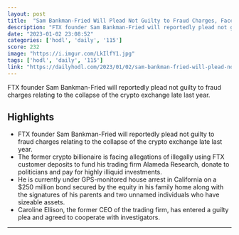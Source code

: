 ```yaml
---
layout: post
title:  "Sam Bankman-Fried Will Plead Not Guilty to Fraud Charges, Faces 115 Years if Convicted: Report - The Daily Hodl"
description: "FTX founder Sam Bankman-Fried will reportedly plead not guilty to fraud charges relating to the collapse of the crypto exchange late last year."
date: "2023-01-02 23:08:52"
categories: ['hodl', 'daily', '115']
score: 232
image: "https://i.imgur.com/LkIlfY1.jpg"
tags: ['hodl', 'daily', '115']
link: "https://dailyhodl.com/2023/01/02/sam-bankman-fried-will-plead-not-guilty-to-fraud-charges-faces-115-years-if-convicted-report/"
---
```


FTX founder Sam Bankman-Fried will reportedly plead not guilty to fraud charges relating to the collapse of the crypto exchange late last year.

## Highlights

- FTX founder Sam Bankman-Fried will reportedly plead not guilty to fraud charges relating to the collapse of the crypto exchange late last year.
- The former crypto billionaire is facing allegations of illegally using FTX customer deposits to fund his trading firm Alameda Research, donate to politicians and pay for highly illiquid investments.
- He is currently under GPS-monitored house arrest in California on a $250 million bond secured by the equity in his family home along with the signatures of his parents and two unnamed individuals who have sizeable assets.
- Caroline Ellison, the former CEO of the trading firm, has entered a guilty plea and agreed to cooperate with investigators.

---
